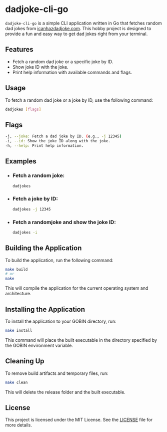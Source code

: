# dadjoke-cli-go

`dadjoke-cli-go` is a simple CLI application written in Go that fetches random dad jokes from [icanhazdadjoke.com](https://icanhazdadjoke.com). This hobby project is designed to provide a fun and easy way to get dad jokes right from your terminal.

## Features

- Fetch a random dad joke or a specific joke by ID.
- Show joke ID with the joke.
- Print help information with available commands and flags.

## Usage

To fetch a random dad joke or a joke by ID, use the following command:

```sh
dadjokes [flags]
```

## Flags
```sh
-j, --joke: Fetch a dad joke by ID. (e.g., -j 12345)
-i, --id: Show the joke ID along with the joke.
-h, --help: Print help information.
```

## Examples
- ### Fetch a random joke:
    ```sh
    dadjokes
    ```

- ### Fetch a joke by ID:

    ```sh
    dadjokes -j 12345
    ```

- ### Fetch a randomjoke and show the joke ID:

    ```sh
    dadjokes -i
    ```

## Building the Application
To build the application, run the following command:

```sh
make build
# or
make
```
This will compile the application for the current operating system and architecture.

## Installing the Application
To install the application to your GOBIN directory, run:

```sh
make install
```
This command will place the built executable in the directory specified by the GOBIN environment variable.

## Cleaning Up
To remove build artifacts and temporary files, run:

```sh
make clean
```
This will delete the release folder and the built executable.

## License

This project is licensed under the MIT License. See the [LICENSE](LICENSE) file for more details.
